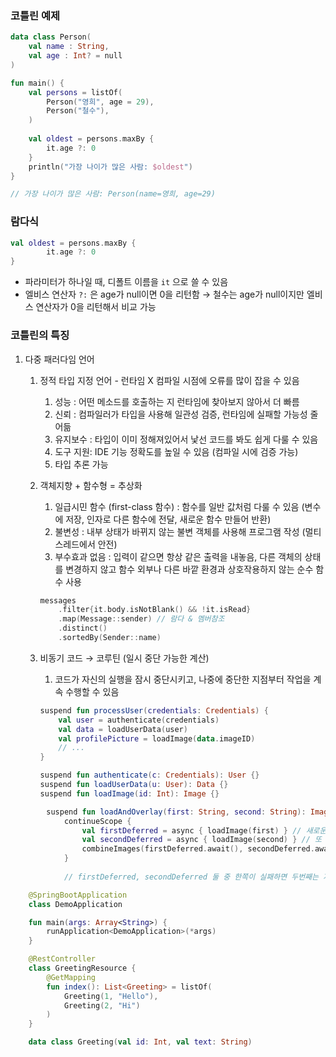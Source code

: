 ### 코틀린 예제

```kotlin
data class Person(
	val name : String,
	val age : Int? = null
)

fun main() {
	val persons = listOf(
		Person("영희", age = 29),
		Person("철수"),
	)
	
	val oldest = persons.maxBy {
		it.age ?: 0
	}
	println("가장 나이가 많은 사람: $oldest")
}

// 가장 나이가 많은 사람: Person(name=영희, age=29)
```

### 람다식

```kotlin
val oldest = persons.maxBy {
		it.age ?: 0
}
```

- 파라미터가 하나일 때, 디폴트 이름을  `it` 으로 쓸 수 있음
- 엘비스 연산자 `?:` 은 age가 null이면 0을 리턴함 → 철수는 age가 null이지만 엘비스 연산자가 0을 리턴해서 비교 가능

### 코틀린의 특징

1. 다중 패러다임 언어
    1. 정적 타입 지정 언어 - 런타임 X 컴파일 시점에 오류를 많이 잡을 수 있음
        1. 성능 : 어떤 메소드를 호출하는 지 런타임에 찾아보지 않아서 더 빠름
        2. 신뢰 : 컴파일러가 타입을 사용해 일관성 검증, 런타임에 실패할 가능성 줄어듦
        3. 유지보수 : 타입이 이미 정해져있어서 낯선 코드를 봐도 쉽게 다룰 수 있음
        4. 도구 지원: IDE 기능 정확도를 높일 수 있음 (컴파일 시에 검증 가능)
        5. 타입 추론 가능
    2. 객체지향 + 함수형 = 추상화
        1. 일급시민 함수 (first-class 함수) : 함수를 일반 값처럼 다룰 수 있음 (변수에 저장, 인자로 다른 함수에 전달, 새로운 함수 만들어 반환)
        2. 불변성 : 내부 상태가 바뀌지 않는 불변 객체를 사용해 프로그램 작성 (멀티스레드에서 안전)
        3. 부수효과 없음 : 입력이 같으면 항상 같은 출력을 내놓음, 다른 객체의 상태를 변경하지 않고 함수 외부나 다른 바깥 환경과 상호작용하지 않는 순수 함수 사용

        ```kotlin
        messages
        	.filter{it.body.isNotBlank() && !it.isRead}
        	.map(Message::sender) // 람다 & 멤버참조
        	.distinct()
        	.sortedBy(Sender::name)
        ```

    3. 비동기 코드 → 코루틴 (일시 중단 가능한 계산)
        1. 코드가 자신의 실행을 잠시 중단시키고, 나중에 중단한 지점부터 작업을 계속 수행할 수 있음

        ```kotlin
        suspend fun processUser(credentials: Credentials) {
        	val user = authenticate(credentials)
        	val data = loadUserData(user)
        	val profilePicture = loadImage(data.imageID)
        	// ...
        }
        
        suspend fun authenticate(c: Credentials): User {}
        suspend fun loadUserData(u: User): Data {}
        suspend fun loadImage(id: Int): Image {}
        ```



```kotlin
        suspend fun loadAndOverlay(first: String, second: String): Image = 
        	continueScope {
        		val firstDeferred = async { loadImage(first) } // 새로운 코루틴으로 이미지 적재
        		val secondDeferred = async { loadImage(second) } // 또 다른 코루틴으로 이미지 적재
        		combineImages(firstDeferred.await(), secondDeferred.await()) // 두 이미지가 적재되면 두 이미지를 겹친 결과를 반환
        	}
        	
        	// firstDeferred, secondDeferred 둘 중 한쪽이 실패하면 두번째는 자동으로 취소
```

```kotlin
    @SpringBootApplication
    class DemoApplication

    fun main(args: Array<String>) {
        runApplication<DemoApplication>(*args)
    }

    @RestController
    class GreetingResource {
        @GetMapping
        fun index(): List<Greeting> = listOf(
            Greeting(1, "Hello"),
            Greeting(2, "Hi")
        )
    }

    data class Greeting(val id: Int, val text: String)
```
